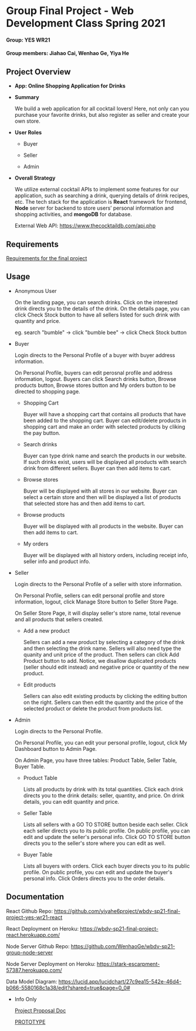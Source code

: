 # Group Final Project - Web Development Class Spring 2021

#### Group: YES WR21
#### Group members: Jiahao Cai, Wenhao Ge, Yiya He

## Project Overview
- **App: Online Shopping Application for Drinks** 

- **Summary**

  We build a web application for all cocktail lovers! Here, not only can you purchase your favorite drinks, but also register as seller and create your own store.
  
- **User Roles**
  - Buyer
  
  - Seller
  
  - Admin
  
- **Overall Strategy**

  We utilize external cocktail APIs to implement some features for our application, such as searching a drink, querying details of drink recipes, etc. The tech stack for the application is **React** framework for frontend, **Node** server for backend to store users’ personal information and shopping activities, and **mongoDB** for database.  

  External Web API: https://www.thecocktaildb.com/api.php 


## Requirements
[Requirements for the final project](https://docs.google.com/document/d/1De-UdZ8LpJt6tftlCsYcZz-BCyh8Nljz7KYO5DY00_8/edit?usp=sharing)


## Usage
- Anonymous User

  On the landing page, you can search drinks. Click on the interested drink directs you to the details of the drink. On the details page, you can click Check Stock button to have all sellers listed for such drink with quantity and price.
  
  eg. search "bumble" -> click "bumble bee" -> click Check Stock button
  
- Buyer

  Login directs to the Personal Profile of a buyer with buyer address information.
  
  On Personal Profile, buyers can edit perosnal profile and address information, logout. Buyers can click Search drinks button, Browse products button, Browse stores button and My orders button to be directed to shopping page.
  
  - Shopping Cart

    Buyer will have a shopping cart that contains all products that have been added to the shopping cart. Buyer can edit/delete products in shopping cart and make an order with selected products by cliking the pay button.
  
  - Search drinks
    
    Buyer can type drink name and search the products in our website. If such drinks exist, users will be displayed all products with search drink from different sellers. Buyer can then add items to cart.
    
  - Browse stores

    Buyer will be displayed with all stores in our website. Buyer can select a certain store and then will be displayed a list of products that selected store has and then add items to cart.
    
  - Browse products

    Buyer will be displayed with all products in the website. Buyer can then add items to cart.
    
  - My orders

    Buyer will be displayed with all history orders, including receipt info, seller info and product info.

- Seller

  Login directs to the Personal Profile of a seller with store information.
  
  On Personal Profile, sellers can edit personal profile and store information, logout, click Manage Store button to Seller Store Page.
  
  On Seller Store Page, it will display seller's store name, total revenue and all products that sellers created.
  
  - Add a new product
    
    Sellers can add a new product by selecting a category of the drink and then selecting the drink name. Sellers will also need type the quanity and unit price of the product. Then sellers can click Add Product button to add. Notice, we disallow duplicated products (seller should edit instead) and negative price or quantity of the new product.
    
  - Edit products
    
    Sellers can also edit existing products by clicking the editing button on the right. Sellers can then edit the quantity and the price of the selected product or delete the product from products list.

- Admin

  Login directs to the Personal Profile.
 
  On Personal Profile, you can edit your personal profile, logout, click My Dashboard button to Admin Page.

  On Admin Page, you have three tables: Product Table, Seller Table, Buyer Table.

  - Product Table 

    Lists all products by drink with its total quantities. Click each drink directs you to the drink details: seller, quantity, and price. On drink details, you can edit quantity and price.
 
  - Seller Table
  
    Lists all sellers with a GO TO STORE button beside each seller. Click each seller directs you to its public profile. On public profile, you can edit and update the seller's personal info. Click GO TO STORE button directs you to the seller's store where you can edit as well.
 
  - Buyer Table
 
    Lists all buyers with orders. Click each buyer directs you to its public profile. On public profile, you can edit and update the buyer's personal info. Click Orders directs you to the order details.
   

## Documentation
React Github Repo: https://github.com/yiyahe6project/wbdv-sp21-final-project-yes-wr21-react 

React Deployment on Heroku: https://wbdv-sp21-final-project-react.herokuapp.com/

Node Server Github Repo: https://github.com/WenhaoGe/wbdv-sp21-group-node-server 

Node Server Deployment on Heroku: https://stark-escarpment-57387.herokuapp.com/

Data Model Diagram: https://lucid.app/lucidchart/27c9ea15-542e-46d4-b066-5580168c1a38/edit?shared=true&page=0_0# 

- Info Only

  [Project Proposal Doc](https://docs.google.com/document/d/1f3nphuXPC9qb5DPpZn0fZS5PNubNFAlvHAIjrfeDlmU/edit?usp=sharing)
  
  [PROTOTYPE](https://docs.google.com/document/d/1cBIIGfY1SELaDxHcgyQDbQm0P2pnOK4YSXP0V9RAzXI/edit#)


